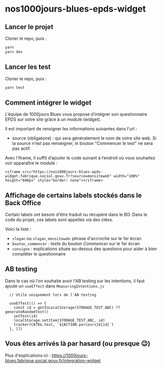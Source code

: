 # nos1000jours-blues-epds-widget

## Lancer le projet

Cloner le repo, puis :

```bash
yarn
yarn dev
```

## Lancer les test

Cloner le repo, puis :

```bash
yarn test
```

## Comment intégrer le widget

L’équipe de 1000jours Blues vous propose d’intégrer son questionnaire EPDS sur votre site grâce à un module (widget).

Il est important de rensigner les informations suivantes dans l'url :
- source (obligatoire) : qui sera généralement le nom de votre site web. Si la source n'est pas renseigner, le bouton "Commencer le test" ne sera pas actif.

Avec l’iframe, il suffit d’ajouter le code suivant à l’endroit où vous souhaitez voir apparaître le module :
```
<iframe src="https://nos1000jours-blues-epds-widget.fabrique.social.gouv.fr?source=monsiteweb" width="100%" height="600px" style="border: none"></iframe>
```

## Affichage de certains labels stockés dans le Back Office
Certain labels ont besoin d'être traduit ou récupéré dans le BO. Dans le code du projet, ces labels sont appellés via des clées. 

Voici la liste :
- `slogan` ou `slogan_monsiteweb`: phrase d'accroche sur le 1er écran 
- `bouton_commencer` : texte du bouton *Commencer* sur le 1er écran 
- `consigne` : explications située au-dessus des questions pour aider à bien compléter le questionnaire

## AB testing

Dans le cas où l'on souhaite avoir l'AB testing sur les intentions, il faut ajoute un `useEffect` dans `MeasuringIntentions.js`
```
  // Utile uniquement lors de l'AB testing
  
  useEffect(() => {
    const id = getInLocalStorage(STORAGE_TEST_ABC) ?? generateRandomTest()
    setTest(id)
    localStorage.setItem(STORAGE_TEST_ABC, id)
    tracker(CATEG.test, `${ACTION.parcours}${id}`)
  }, [])
```

## Vous êtes arrivés là par hasard (ou presque 😉)
Plus d'explications ici : https://1000jours-blues.fabrique.social.gouv.fr/integration-widget
